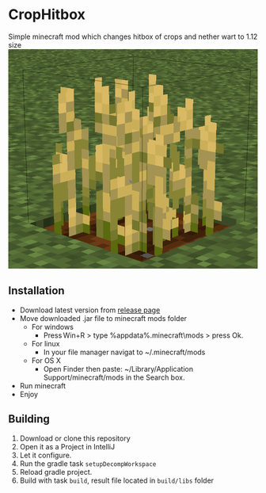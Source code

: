 # CropHitbox

Simple minecraft mod which changes hitbox of crops and nether wart to 1.12 size
![Result](./result.png)

## Installation

* Download latest version from [release page](https://github.com/SpikedPaladin/CropHitbox/releases)
* Move downloaded .jar file to minecraft mods folder
	* For windows
		* Press Win+R > type %appdata%\.minecraft\mods > press Ok. 
	* For linux
		* In your file manager navigat to ~/.minecraft/mods
	* For OS X
		* Open Finder then paste: ~/Library/Application Support/minecraft/mods in the Search box.
* Run minecraft
* Enjoy

## Building

1. Download or clone this repository
2. Open it as a Project in IntelliJ
3. Let it configure.
4. Run the gradle task `setupDecompWorkspace`
5. Reload gradle project.
6. Build with task `build`, result file located in `build/libs` folder
